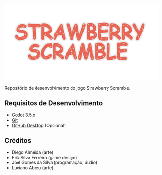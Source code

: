 <p align="center">
  <img max-height="300" alt="Ted The Frog" src="textures/gui/logo.png">
</p>

Repositório de desenvolvimento do jogo Strawberry Scramble.

## Requisitos de Desenvolvimento
- [Godot 3.5.x](https://godotengine.org/download)
- [Git](https://git-scm.com/downloads)
- [GitHub Desktop](https://desktop.github.com/) (Opcional)

## Créditos
- Diego Almeida (arte)
- Erik Silva Ferreira (game design)
- Joel Gomes da Silva (programação, áudio)
- Luciano Abreu (arte)
